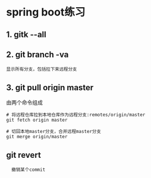 # spring boot练习

## 1. gitk --all

## 2. git branch -va
`显示所有分支，包括拉下来远程分支`

## 3. git pull origin master
由两个命令组成
```
# 将远程仓库拉到本地仓库作为远程分支:remotes/origin/master
git fetch origin master

# 切回本地master分支，合并远程master分支
git merge origin/master
```

## git revert
```
  撤销某个commit
```
